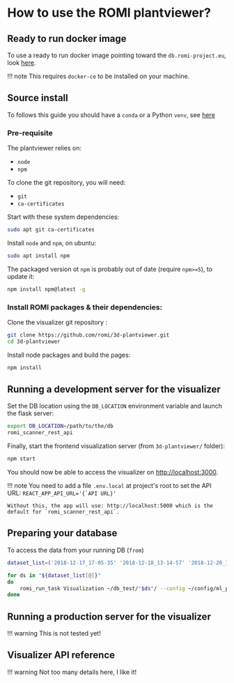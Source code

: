 How to use the ROMI plantviewer?
===

## Ready to run docker image
To use a ready to run docker image pointing toward the `db.romi-project.eu`, look [here](/Scanner/Developer/docker/#visualizer).

!!! note
    This requires `docker-ce` to be installed on your machine.

## Source install
To follows this guide you should have a `conda` or a Python `venv`, see [here](/Scanner/how-to/#how-to-install-romi-packages)

### Pre-requisite

The plantviewer relies on:

 - `node`
 - `npm`

To clone the git repository, you will need: 

 - `git`
 - `ca-certificates`

Start with these system dependencies:
```bash
sudo apt git ca-certificates
```

Install `node` and `npm`, on ubuntu:
```bash
sudo apt install npm
```
The packaged version ot `npm` is probably out of date (require `npm>=5`), to update it:
```bash
npm install npm@latest -g
```

### Install ROMI packages & their dependencies:

Clone the visualizer git repository :
```bash
git clone https://github.com/romi/3d-plantviewer.git
cd 3d-plantviewer
```
Install node packages and build the pages:
```bash
npm install
```

## Running a development server for the visualizer

Set the DB location using the `DB_LOCATION` environment variable and launch the flask server:
```bash
export DB_LOCATION=/path/to/the/db
romi_scanner_rest_api
```
Finally, start the frontend visualization server (from `3d-plantviewer/` folder):
```bash
npm start
```
You should now be able to access the visualizer on [http://localhost:3000](http://localhost:3000).

!!! note
    You need to add a file `.env.local` at project's root to set the API URL:
    ```REACT_APP_API_URL='{`API URL}'```

    Without this, the app will use: http://localhost:5000 which is the default for `romi_scanner_rest_api`.

## Preparing your database
To access the data from your running DB (`` from ``)
```bash
dataset_list=('2018-12-17_17-05-35' '2018-12-18_13-14-57' '2018-12-20_13-21-24' '2019-01-29_16-56-01' '2019-02-01_10-56-34')

for ds in "${dataset_list[@]}"
do 
    romi_run_task Visualization ~/db_test/"$ds"/ --config ~/config/ml_pipe_real_2.toml --local-scheduler
done
```


## Running a production server for the visualizer

!!! warning
    This is not tested yet!


## Visualizer API reference

!!! warning
    Not too many details here, I like it! 
